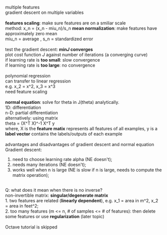 multiple features<br>
gradient descent on multiple variables<br>
<br>
<b>features scaling</b>: make sure features are on a smiliar scale<br>
method: x_n = (x_n - miu_n)/s_n <b>mean normalization</b>: make features have approximately zero mean<br>
miu_n = average , s_n = standardized error<br>
<br>
test the gradient descent: <b>min<i>J</i> converges</b><br>
plot cost function <i>J</i> against number of iterations (a converging curve)<br>
if learning rate is <b>too small</b>: slow convergence<br>
if learning rate is <b>too large</b>: no convergence<br>
<br>
polynomial regression<br>
can transfer to linear regression<br>
e.g. x_2 = x^2, x_3 = x^3<br>
need feature scaling<br>
<br>
<b>normal equation</b>: solve for theta in J(theta) analytically.<br>
1D: differentiation<br>
n-D: partial differentiation<br>
alternatively: using matrix<br>
theta = (X^T X)^-1 X^T y<br>
where, X is the <b>feature matix</b> represents all features of all examples, y is a <b>label vector</b> contains the labels/outputs of each example<br>
<br>
advantages and disadvantages of gradient descent and normal equation<br>
Gradient descent:<br>
1. need to choose learning rate alpha (NE doesn't);<br>
2. needs many iterations (NE doesn't);<br>
3. works well when n is large (NE is slow if n is large, needs to compute the matrix operation);<br>
<br>
Q: what does it mean when there is no inverse?<br>
non-invertible matrix: <b>singular/degenerate matrix</b><br>
1. two features are related (<b>linearly dependent</b>), e.g. x_1 = area in m^2, x_2 = area in feet^2;<br>
2. too many features (m <= n, # of samples <= # of features): then delete some features or use <b>regularization</b> (later topic)<br>
<br>
Octave tutorial is skipped<br>


